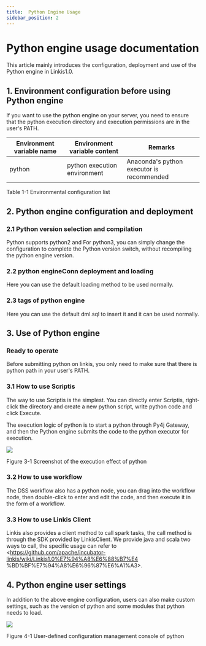 ```yaml
---
title:  Python Engine Usage
sidebar_position: 2
---
```



# Python engine usage documentation

This article mainly introduces the configuration, deployment and use of the Python engine in Linkis1.0.

## 1. Environment configuration before using Python engine

If you want to use the python engine on your server, you need to ensure that the python execution directory and execution permissions are in the user's PATH.

| Environment variable name | Environment variable content | Remarks |
|------------|-----------------|--------------------------------|
| python | python execution environment | Anaconda's python executor is recommended |

Table 1-1 Environmental configuration list

## 2. Python engine configuration and deployment

### 2.1 Python version selection and compilation

Python supports python2 and
For python3, you can simply change the configuration to complete the Python version switch, without recompiling the python engine version.

### 2.2 python engineConn deployment and loading

Here you can use the default loading method to be used normally.

### 2.3 tags of python engine

Here you can use the default dml.sql to insert it and it can be used normally.

## 3. Use of Python engine

### Ready to operate

Before submitting python on linkis, you only need to make sure that there is python path in your user's PATH.

### 3.1 How to use Scriptis

The way to use Scriptis is the simplest. You can directly enter Scriptis, right-click the directory and create a new python script, write python code and click Execute.

The execution logic of python is to start a python through Py4j
Gateway, and then the Python engine submits the code to the python executor for execution.

![](/Images/EngineUsage/python-run.png)

Figure 3-1 Screenshot of the execution effect of python

### 3.2 How to use workflow

The DSS workflow also has a python node, you can drag into the workflow node, then double-click to enter and edit the code, and then execute it in the form of a workflow.

### 3.3 How to use Linkis Client

Linkis also provides a client method to call spark tasks, the call method is through the SDK provided by LinkisClient. We provide java and scala two ways to call, the specific usage can refer to <https://github.com/apache/incubator-linkis/wiki/Linkis1.0%E7%94%A8%E6%88%B7%E4 %BD%BF%E7%94%A8%E6%96%87%E6%A1%A3>.

## 4. Python engine user settings

In addition to the above engine configuration, users can also make custom settings, such as the version of python and some modules that python needs to load.

![](/Images/EngineUsage/jdbc-conf.png)

Figure 4-1 User-defined configuration management console of python